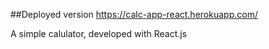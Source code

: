 ##Deployed version
https://calc-app-react.herokuapp.com/

A simple calulator, developed with React.js
